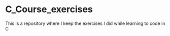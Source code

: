 # C_Course_exercises
This is a repository where I keep the exercises I did while learning to code in C
